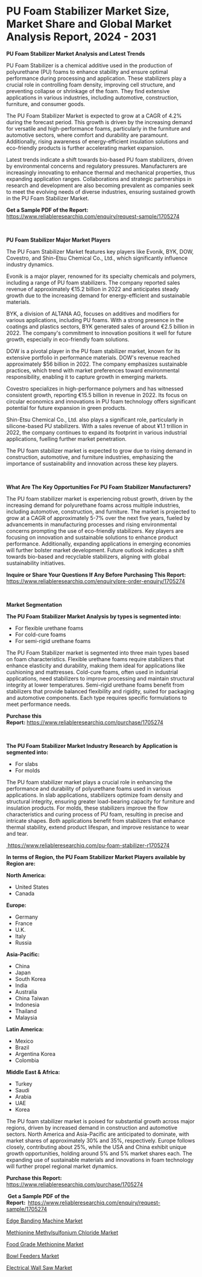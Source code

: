 <p><h1>PU Foam Stabilizer Market Size, Market Share and Global Market Analysis Report, 2024 - 2031</h1></p><p><strong>PU Foam Stabilizer Market Analysis and Latest Trends</strong></p>
<p><p>PU Foam Stabilizer is a chemical additive used in the production of polyurethane (PU) foams to enhance stability and ensure optimal performance during processing and application. These stabilizers play a crucial role in controlling foam density, improving cell structure, and preventing collapse or shrinkage of the foam. They find extensive applications in various industries, including automotive, construction, furniture, and consumer goods.</p><p>The PU Foam Stabilizer Market is expected to grow at a CAGR of 4.2% during the forecast period. This growth is driven by the increasing demand for versatile and high-performance foams, particularly in the furniture and automotive sectors, where comfort and durability are paramount. Additionally, rising awareness of energy-efficient insulation solutions and eco-friendly products is further accelerating market expansion.</p><p>Latest trends indicate a shift towards bio-based PU foam stabilizers, driven by environmental concerns and regulatory pressures. Manufacturers are increasingly innovating to enhance thermal and mechanical properties, thus expanding application ranges. Collaborations and strategic partnerships in research and development are also becoming prevalent as companies seek to meet the evolving needs of diverse industries, ensuring sustained growth in the PU Foam Stabilizer Market.</p></p>
<p><strong>Get a Sample PDF of the Report:&nbsp;</strong> <a href="https://www.reliableresearchiq.com/enquiry/request-sample/1705274?utm_campaign=1087&utm_medium=2&utm_source=Github&utm_content=ia&utm_term=21102024&utm_id=pu-foam-stabilizer">https://www.reliableresearchiq.com/enquiry/request-sample/1705274</a></p>
<p>&nbsp;</p>
<p><strong>PU Foam Stabilizer Major Market Players</strong></p>
<p><p>The PU Foam Stabilizer Market features key players like Evonik, BYK, DOW, Covestro, and Shin-Etsu Chemical Co., Ltd., which significantly influence industry dynamics. </p><p>Evonik is a major player, renowned for its specialty chemicals and polymers, including a range of PU foam stabilizers. The company reported sales revenue of approximately €15.2 billion in 2022 and anticipates steady growth due to the increasing demand for energy-efficient and sustainable materials.</p><p>BYK, a division of ALTANA AG, focuses on additives and modifiers for various applications, including PU foams. With a strong presence in the coatings and plastics sectors, BYK generated sales of around €2.5 billion in 2022. The company's commitment to innovation positions it well for future growth, especially in eco-friendly foam solutions.</p><p>DOW is a pivotal player in the PU foam stabilizer market, known for its extensive portfolio in performance materials. DOW's revenue reached approximately $56 billion in 2022. The company emphasizes sustainable practices, which trend with market preferences toward environmental responsibility, enabling it to capture growth in emerging markets.</p><p>Covestro specializes in high-performance polymers and has witnessed consistent growth, reporting €15.5 billion in revenue in 2022. Its focus on circular economics and innovations in PU foam technology offers significant potential for future expansion in green products.</p><p>Shin-Etsu Chemical Co., Ltd. also plays a significant role, particularly in silicone-based PU stabilizers. With a sales revenue of about ¥1.1 trillion in 2022, the company continues to expand its footprint in various industrial applications, fuelling further market penetration.</p><p>The PU foam stabilizer market is expected to grow due to rising demand in construction, automotive, and furniture industries, emphasizing the importance of sustainability and innovation across these key players.</p></p>
<p>&nbsp;</p>
<p><strong>What Are The Key Opportunities For PU Foam Stabilizer Manufacturers?</strong></p>
<p><p>The PU foam stabilizer market is experiencing robust growth, driven by the increasing demand for polyurethane foams across multiple industries, including automotive, construction, and furniture. The market is projected to grow at a CAGR of approximately 5-7% over the next five years, fueled by advancements in manufacturing processes and rising environmental concerns prompting the use of eco-friendly stabilizers. Key players are focusing on innovation and sustainable solutions to enhance product performance. Additionally, expanding applications in emerging economies will further bolster market development. Future outlook indicates a shift towards bio-based and recyclable stabilizers, aligning with global sustainability initiatives.</p></p>
<p><strong>Inquire or Share Your Questions If Any Before Purchasing This Report:</strong> <a href="https://www.reliableresearchiq.com/enquiry/pre-order-enquiry/1705274?utm_campaign=1087&utm_medium=2&utm_source=Github&utm_content=ia&utm_term=21102024&utm_id=pu-foam-stabilizer">https://www.reliableresearchiq.com/enquiry/pre-order-enquiry/1705274</a></p>
<p>&nbsp;</p>
<p><strong>Market Segmentation</strong></p>
<p><strong>The PU Foam Stabilizer Market Analysis by types is segmented into:</strong></p>
<p><ul><li>For flexible urethane foams</li><li>For cold-cure foams</li><li>For semi-rigid urethane foams</li></ul></p>
<p><p>The PU Foam Stabilizer market is segmented into three main types based on foam characteristics. Flexible urethane foams require stabilizers that enhance elasticity and durability, making them ideal for applications like cushioning and mattresses. Cold-cure foams, often used in industrial applications, need stabilizers to improve processing and maintain structural integrity at lower temperatures. Semi-rigid urethane foams benefit from stabilizers that provide balanced flexibility and rigidity, suited for packaging and automotive components. Each type requires specific formulations to meet performance needs.</p></p>
<p><strong>Purchase this Report:&nbsp;</strong><a href="https://www.reliableresearchiq.com/purchase/1705274?utm_campaign=1087&utm_medium=2&utm_source=Github&utm_content=ia&utm_term=21102024&utm_id=pu-foam-stabilizer">https://www.reliableresearchiq.com/purchase/1705274</a></p>
<p>&nbsp;</p>
<p><strong>The PU Foam Stabilizer Market Industry Research by Application is segmented into:</strong></p>
<p><ul><li>For slabs</li><li>For molds</li></ul></p>
<p><p>The PU foam stabilizer market plays a crucial role in enhancing the performance and durability of polyurethane foams used in various applications. In slab applications, stabilizers optimize foam density and structural integrity, ensuring greater load-bearing capacity for furniture and insulation products. For molds, these stabilizers improve the flow characteristics and curing process of PU foam, resulting in precise and intricate shapes. Both applications benefit from stabilizers that enhance thermal stability, extend product lifespan, and improve resistance to wear and tear.</p></p>
<p><a href="https://www.reliableresearchiq.com/pu-foam-stabilizer-r1705274?utm_campaign=1087&utm_medium=2&utm_source=Github&utm_content=ia&utm_term=21102024&utm_id=pu-foam-stabilizer">&nbsp;https://www.reliableresearchiq.com/pu-foam-stabilizer-r1705274</a></p>
<p><strong>In terms of Region, the PU Foam Stabilizer Market Players available by Region are:</strong></p>
<p>
    <p> <strong> North America: </strong>
        <ul>
            <li>United States</li>
            <li>Canada</li>
        </ul>
        </p> 
    <p> <strong> Europe: </strong>
        <ul>
            <li>Germany</li>
            <li>France</li>
            <li>U.K.</li>
            <li>Italy</li>
            <li>Russia</li>
        </ul>
        </p> 
    <p> <strong> Asia-Pacific: </strong>
        <ul>
            <li>China</li>
            <li>Japan</li>
            <li>South Korea</li>
            <li>India</li>
            <li>Australia</li>
            <li>China Taiwan</li>
            <li>Indonesia</li>
            <li>Thailand</li>
            <li>Malaysia</li>
        </ul>
        </p> 
    <p> <strong> Latin America: </strong>
        <ul>
            <li>Mexico</li>
            <li>Brazil</li>
            <li>Argentina Korea</li>
            <li>Colombia</li>
        </ul>
        </p> 
    <p> <strong> Middle East & Africa: </strong>
        <ul>
            <li>Turkey</li>
            <li>Saudi</li>
            <li>Arabia</li>
            <li>UAE</li>
            <li>Korea</li>
        </ul>
    </p>
    </p>
<p><p>The PU foam stabilizer market is poised for substantial growth across major regions, driven by increased demand in construction and automotive sectors. North America and Asia-Pacific are anticipated to dominate, with market shares of approximately 30% and 35%, respectively. Europe follows closely, contributing about 25%, while the USA and China exhibit unique growth opportunities, holding around 5% and 5% market shares each. The expanding use of sustainable materials and innovations in foam technology will further propel regional market dynamics.</p></p>
<p><strong>Purchase this Report: </strong><a href="https://www.reliableresearchiq.com/purchase/1705274?utm_campaign=1087&utm_medium=2&utm_source=Github&utm_content=ia&utm_term=21102024&utm_id=pu-foam-stabilizer">https://www.reliableresearchiq.com/purchase/1705274</a></p>
<p>&nbsp;<strong>Get a Sample PDF of the Report:&nbsp;&nbsp;</strong><a href="https://www.reliableresearchiq.com/enquiry/request-sample/1705274?utm_campaign=1087&utm_medium=2&utm_source=Github&utm_content=ia&utm_term=21102024&utm_id=pu-foam-stabilizer">https://www.reliableresearchiq.com/enquiry/request-sample/1705274</a></p>
<p><strong></strong></p>
<p><p><a href="https://issuu.com/reportprime-2/docs/edge-banding-machine-market-size-20_2c3a2ea29cb2d1?utm_campaign=1087&utm_medium=2&utm_source=Github&utm_content=ia&utm_term=21102024&utm_id=pu-foam-stabilizer">Edge Banding Machine Market</a></p><p><a href="https://github.com/vitacbq/Market-Research-Report-List-1/blob/main/methionine-methylsulfonium-chloride-market.md?utm_campaign=1087&utm_medium=2&utm_source=Github&utm_content=ia&utm_term=21102024&utm_id=pu-foam-stabilizer">Methionine Methylsulfonium Chloride Market</a></p><p><a href="https://github.com/benjigwozdzus/Market-Research-Report-List-1/blob/main/food-grade-methionine-market.md?utm_campaign=1087&utm_medium=2&utm_source=Github&utm_content=ia&utm_term=21102024&utm_id=pu-foam-stabilizer">Food Grade Methionine Market</a></p><p><a href="https://issuu.com/reportprime-2/docs/bowl-feeders-market-size-2030.pptx_4f34dbb7c63d95?utm_campaign=1087&utm_medium=2&utm_source=Github&utm_content=ia&utm_term=21102024&utm_id=pu-foam-stabilizer">Bowl Feeders Market</a></p><p><a href="https://www.linkedin.com/pulse/electrical-wall-saw-market-trends-strategic-insights-2024-wmlvf?utm_campaign=1087&utm_medium=2&utm_source=Github&utm_content=ia&utm_term=21102024&utm_id=pu-foam-stabilizer">Electrical Wall Saw Market</a></p></p>